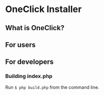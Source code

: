 # OneClick Installer #

## What is OneClick? ##

## For users ##

## For developers ##

### Building index.php ###

Run ``$ php build.php`` from the command line.